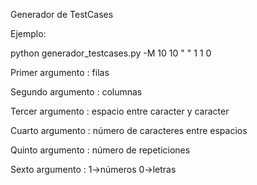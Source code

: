 Generador de TestCases

Ejemplo:

python generador_testcases.py -M 10 10 " " 1 1 0

Primer  argumento  : filas

Segundo argumento  : columnas

Tercer  argumento  : espacio entre caracter y caracter

Cuarto  argumento  : número de caracteres entre espacios

Quinto  argumento  : número de repeticiones

Sexto   argumento  : 1->números 0->letras






